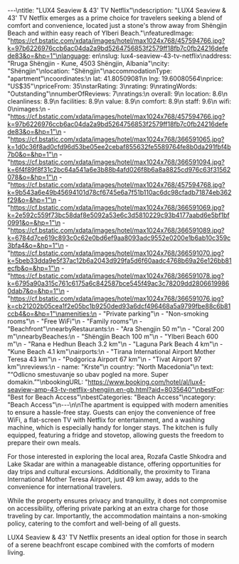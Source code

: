 ---\ntitle: "LUX4 Seaview & 43' TV Netflix"\ndescription: "LUX4 Seaview & 43' TV Netflix emerges as a prime choice for travelers seeking a blend of comfort and convenience, located just a stone's throw away from Shëngjin Beach and within easy reach of Ylberi Beach."\nfeaturedImage: "https://cf.bstatic.com/xdata/images/hotel/max1024x768/457594766.jpg?k=97b6226976ccb6ac04da2a9bd5264756853f2579ff18fb7c0fb24216defede83&o=&hp=1"\nlanguage: en\nslug: lux4-seaview-43-tv-netflix\naddress: "Rruga Shëngjin - Kune, 4503 Shëngjin, Albania"\ncity: "Shëngjin"\nlocation: "Shëngjin"\naccommodationType: "apartment"\ncoordinates:\n  lat: 41.80509081\n  lng: 19.60080564\nprice: "US$35"\npriceFrom: 35\nstarRating: 3\nrating: 9\nratingWords: "Outstanding"\nnumberOfReviews: 7\nratings:\n  overall: 9\n  location: 8.6\n  cleanliness: 8.9\n  facilities: 8.9\n  value: 8.9\n  comfort: 8.9\n  staff: 9.6\n  wifi: 0\nimages:\n  - "https://cf.bstatic.com/xdata/images/hotel/max1024x768/457594766.jpg?k=97b6226976ccb6ac04da2a9bd5264756853f2579ff18fb7c0fb24216defede83&o=&hp=1"\n  - "https://cf.bstatic.com/xdata/images/hotel/max1024x768/366591065.jpg?k=1d0c36f8ad0cfd96d53be05ee2cebaf855632fe5589764fe8b0da291fbf4b7b0&o=&hp=1"\n  - "https://cf.bstatic.com/xdata/images/hotel/max1024x768/366591094.jpg?k=6f4f89f8f31c2bc64a541a6e3b88b4afd026f8b6a8a8825cd976c63f31562078&o=&hp=1"\n  - "https://cf.bstatic.com/xdata/images/hotel/max1024x768/457594768.jpg?k=9b543a6e49b45694101d78cf6745e6a7f51b110ac6dc98cfadb71874eb362f29&o=&hp=1"\n  - "https://cf.bstatic.com/xdata/images/hotel/max1024x768/366591069.jpg?k=2e592c559f73bc58daf8e5092a53e6c3d5810229c93b4177aabd6e5bf1bf0991&o=&hp=1"\n  - "https://cf.bstatic.com/xdata/images/hotel/max1024x768/366591089.jpg?k=6784d7ce619c893c0c62e0bd6ef9aa8093adc9552e0200e1b6ab10c359c3bfa4&o=&hp=1"\n  - "https://cf.bstatic.com/xdata/images/hotel/max1024x768/366591070.jpg?k=5beb33dda9e5f37ac12b6a2043d929fa5d6f60aadc4768b69a26e126bb81ecfb&o=&hp=1"\n  - "https://cf.bstatic.com/xdata/images/hotel/max1024x768/366591078.jpg?k=6795a90a315c761c6175a6c842587bce545f49ac3c78209dd28066199860dab7&o=&hp=1"\n  - "https://cf.bstatic.com/xdata/images/hotel/max1024x768/366591076.jpg?k=cb21202b05cea1f2e05bc1b9250ded93a6dcf496468a5a9799fbe88c6b81ccb4&o=&hp=1"\namenities:\n  - "Private parking"\n  - "Non-smoking rooms"\n  - "Free WiFi"\n  - "Family rooms"\n  - "Beachfront"\nnearbyRestaurants:\n  - "Ara Shengjin 50 m"\n  - "Coral 200 m"\nnearbyBeaches:\n  - "Shëngjin Beach 100 m"\n  - "Ylberi Beach 600 m"\n  - "Rana e Hedhun Beach 3.2 km"\n  - "Laguna Park Beach 4 km"\n  - "Kune Beach 4.1 km"\nairports:\n  - "Tirana International Airport Mother Teresa 43 km"\n  - "Podgorica Airport 67 km"\n  - "Tivat Airport 97 km"\nreviews:\n  - name: "Krste"\n    country: "North Macedonia"\n    text: "“Odlicno smestuvanje so ubav pogled na more. Super domakin.”"\nbookingURL: "https://www.booking.com/hotel/al/lux4-seaview-amp-43-tv-netflix-shengjin.en-gb.html?aid=8035640"\nbestFor: "Best for Beach Access"\nbestCategories: "Beach Access"\ncategory: "Beach Access"\n---\n\nThe apartment is equipped with modern amenities to ensure a hassle-free stay. Guests can enjoy the convenience of free WiFi, a flat-screen TV with Netflix for entertainment, and a washing machine, which is especially handy for longer stays. The kitchen is fully equipped, featuring a fridge and stovetop, allowing guests the freedom to prepare their own meals.

For those interested in exploring the local area, Rozafa Castle Shkodra and Lake Skadar are within a manageable distance, offering opportunities for day trips and cultural excursions. Additionally, the proximity to Tirana International Mother Teresa Airport, just 49 km away, adds to the convenience for international travelers.

While the property ensures privacy and tranquility, it does not compromise on accessibility, offering private parking at an extra charge for those traveling by car. Importantly, the accommodation maintains a non-smoking policy, catering to the comfort and well-being of all guests.

LUX4 Seaview & 43' TV Netflix presents an ideal option for those in search of a serene beachfront escape combined with the comforts of modern living.